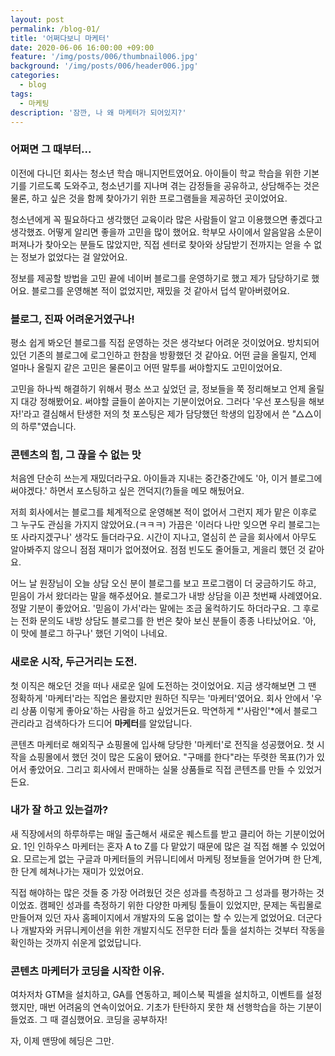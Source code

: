 ```yaml
---
layout: post
permalink: /blog-01/
title: '어쩌다보니 마케터'
date: 2020-06-06 16:00:00 +09:00
feature: '/img/posts/006/thumbnail006.jpg'
background: '/img/posts/006/header006.jpg'
categories:
  - blog
tags:
  - 마케팅
description: '잠깐, 나 왜 마케터가 되어있지?'
---
```




### 어쩌면 그 때부터...

   이전에 다니던 회사는 청소년 학습 매니지먼트였어요. 아이들이 학교 학습을 위한 기본기를 기르도록 도와주고, 청소년기를 지나며 겪는 감정들을 공유하고, 상담해주는 것은 물론, 하고 싶은 것을 함께 찾아가기 위한 프로그램들을 제공하던 곳이었어요.

   청소년에게 꼭 필요하다고 생각했던 교육이라 많은 사람들이 알고 이용했으면 좋겠다고 생각했죠. 어떻게 알리면 좋을까 고민을 많이 했어요. 학부모 사이에서 알음알음 소문이 퍼져나가 찾아오는 분들도 많았지만, 직접 센터로 찾아와 상담받기 전까지는 얻을 수 없는 정보가 없었다는 걸 알았어요.

   정보를 제공할 방법을 고민 끝에 네이버 블로그를 운영하기로 했고 제가 담당하기로 했어요. 블로그를 운영해본 적이 없었지만, 재밌을 것 같아서 덥석 맡아버렸어요.

### 블로그, 진짜 어려운거였구나!

   평소 쉽게 봐오던 블로그를 직접 운영하는 것은 생각보다 어려운 것이었어요. 방치되어있던 기존의 블로그에 로그인하고 한참을 방황했던 것 같아요. 어떤 글을 올릴지, 언제 얼마나 올릴지 같은 고민은 물론이고 어떤 말투를 써야할지도 고민이었어요.

   고민을 하나씩 해결하기 위해서 평소 쓰고 싶었던 글, 정보들을 쭉 정리해보고 언제 올릴지 대강 정해봤어요. 써야할 글들이 쏟아지는 기분이었어요. 그러다 '우선 포스팅을 해보자!'라고 결심해서 탄생한 저의 첫 포스팅은 제가 담당했던 학생의 입장에서 쓴 "△△이의 하루"였습니다.

### 콘텐츠의 힘, 그 끊을 수 없는 맛

   처음엔 단순히 쓰는게 재밌더라구요. 아이들과 지내는 중간중간에도 '아, 이거 블로그에 써야겠다.' 하면서 포스팅하고 싶은 껀덕지(?)들을 메모 해뒀어요.

   저희 회사에서는 블로그를 체계적으로 운영해본 적이 없어서 그런지 제가 맡은 이후로 그 누구도 관심을 가지지 않았어요.(ㅋㅋㅋ) 가끔은 '이러다 나만 잊으면 우리 블로그는 또 사라지겠구나' 생각도 들더라구요. 시간이 지나고, 열심히 쓴 글을 회사에서 아무도 알아봐주지 않으니 점점 재미가 없어졌어요. 점점 빈도도 줄어들고, 게을리 했던 것 같아요.

   어느 날 원장님이 오늘 상담 오신 분이 블로그를 보고 프로그램이 더 궁금하기도 하고, 믿음이 가서 왔더라는 말을 해주셨어요. 블로그가 내방 상담을 이끈 첫번째 사례였어요. 정말 기분이 좋았어요. '믿음이 가서'라는 말에는 조금 울컥하기도 하더라구요. 그 후로는 전화 문의도 내방 상담도 블로그를 한 번은 찾아 보신 분들이 종종 나타났어요. '아, 이 맛에 블로그 하구나' 했던 기억이 나네요.

### 새로운 시작, 두근거리는 도전.

   첫 이직은 해오던 것을 떠나 새로운 일에 도전하는 것이었어요. 지금 생각해보면 그 땐 정확하게 '마케터'라는 직업은 몰랐지만 원하던 직무는 '마케터'였어요. 회사 안에서 '우리 상품 이렇게 좋아요'하는 사람을 하고 싶었거든요. 막연하게 *'사람인'*에서 블로그 관리라고 검색하다가 드디어 **마케터**를 알았답니다.

   콘텐츠 마케터로 해외직구 쇼핑몰에 입사해 당당한 '마케터'로 전직을 성공했어요. 첫 시작을 쇼핑몰에서 했던 것이 많은 도움이 됐어요. "구매를 한다"라는 뚜렷한 목표(?)가 있어서 좋았어요. 그리고 회사에서 판매하는 실물 상품들로 직접 콘텐츠를 만들 수 있었거든요.

### 내가 잘 하고 있는걸까?

  새 직장에서의 하루하루는 매일 출근해서 새로운 퀘스트를 받고 클리어 하는 기분이었어요. 1인 인하우스 마케터는 혼자 A to Z를 다 맡았기 때문에 많은 걸 직접 해볼 수 있었어요. 모르는게 없는 구글과 마케터들의 커뮤니티에서 마케팅 정보들을 얻어가며 한 단계, 한 단계 헤쳐나가는 재미가 있었어요.

  직접 해야하는 많은 것들 중 가장 어려웠던 것은 성과를 측정하고 그 성과를 평가하는 것이었죠. 캠페인 성과를 측정하기 위한 다양한 마케팅 툴들이 있었지만, 문제는 독립몰로 만들어져 있던 자사 홈페이지에서 개발자의 도움 없이는 할 수 있는게 없었어요. 더군다나 개발자와 커뮤니케이션을 위한 개발지식도 전무한 터라 툴을 설치하는 것부터 작동을 확인하는 것까지 쉬운게 없었답니다.

### 콘텐츠 마케터가 코딩을 시작한 이유.

  여차저차 GTM을 설치하고, GA를 연동하고, 페이스북 픽셀을 설치하고, 이벤트를 설정했지만, 매번 어려움의 연속이었어요. 기초가 탄탄하지 못한 채 선행학습을 하는 기분이 들었죠. 그 때 결심했어요. 코딩을 공부하자!

  자, 이제 맨땅에 헤딩은 그만.